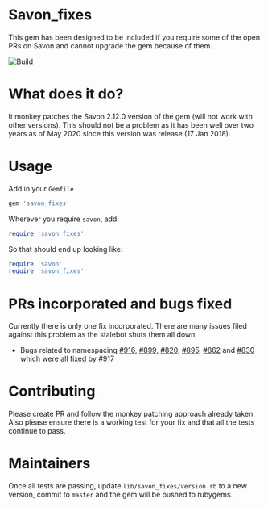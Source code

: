 # Savon_fixes

This gem has been designed to be included if you require some of the open PRs on Savon and cannot upgrade the gem because of them.

![Build](https://github.com/lukaso/savon_fixes/workflows/Build/badge.svg)

# What does it do?

It monkey patches the Savon 2.12.0 version of the gem (will not work with other versions). This should not be a problem as it has been well over two years as of May 2020 since this version was release (17 Jan 2018).

# Usage

Add in your `Gemfile`

```ruby
gem 'savon_fixes'
```

Wherever you require `savon`, add:

```ruby
require 'savon_fixes'
```

So that should end up looking like:

```ruby
require 'savon'
require 'savon_fixes'
```

# PRs incorporated and bugs fixed

Currently there is only one fix incorporated. There are many issues filed against this problem as the stalebot shuts them all down.

- Bugs related to namespacing [#916](https://github.com/savonrb/savon/issues/916), [#899](https://github.com/savonrb/savon/issues/899), [#820](https://github.com/savonrb/savon/issues/820), [#895](https://github.com/savonrb/savon/issues/895), [#862](https://github.com/savonrb/savon/issues/862) and [#830](https://github.com/savonrb/savon/issues/830) which were all fixed by [#917](https://github.com/savonrb/savon/pull/917)

# Contributing

Please create PR and follow the monkey patching approach already taken. Also please ensure there is a working test for your fix and that all the tests continue to pass.

# Maintainers

Once all tests are passing, update `lib/savon_fixes/version.rb` to a new version, commit to `master` and the gem will be pushed to rubygems.

